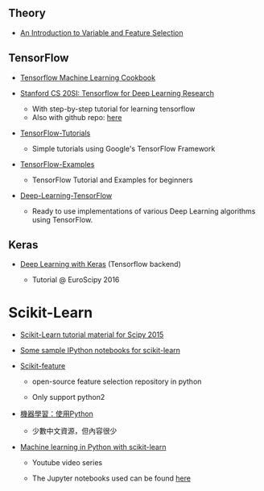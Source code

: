 ## Theory

* [An Introduction to Variable and Feature Selection](http://www.jmlr.org/papers/volume3/guyon03a/guyon03a.pdf)

## 

## TensorFlow

* [Tensorflow Machine Learning Cookbook](https://github.com/nfmcclure/tensorflow_cookbook)
* [Stanford CS 20SI: Tensorflow for Deep Learning Research](http://web.stanford.edu/class/cs20si/index.html)
  * With step-by-step tutorial for learning tensorflow
  * Also with github repo: [here](https://github.com/chiphuyen/tf-stanford-tutorials)
* [TensorFlow-Tutorials](https://github.com/nlintz/TensorFlow-Tutorials)
  * Simple tutorials using Google's TensorFlow Framework
* [TensorFlow-Examples](https://github.com/aymericdamien/TensorFlow-Examples)

  * TensorFlow Tutorial and Examples for beginners

* [Deep-Learning-TensorFlow](https://github.com/blackecho/Deep-Learning-TensorFlow)

  * Ready to use implementations of various Deep Learning algorithms using TensorFlow.

## Keras

* [Deep Learning with Keras](https://github.com/leriomaggio/deep-learning-keras-tensorflow) \(Tensorflow backend\)

  * Tutorial @ EuroScipy 2016

# Scikit-Learn

* [Scikit-Learn tutorial material for Scipy 2015](https://github.com/amueller/scipy_2015_sklearn_tutorial)

* [Some sample IPython notebooks for scikit-learn](https://github.com/ogrisel/notebooks)

* [Scikit-feature](https://github.com/jundongl/scikit-feature)

  * open-source feature selection repository in python

  * Only support python2

* [機器學習：使用Python](https://machine-learning-python.kspax.io/)

  * 少數中文資源，但內容很少

* [Machine learning in Python with scikit-learn](https://www.youtube.com/playlist?list=PL5-da3qGB5ICeMbQuqbbCOQWcS6OYBr5A)

  * Youtube video series

  * The Jupyter notebooks used can be found [here](https://github.com/justmarkham/scikit-learn-videos)



